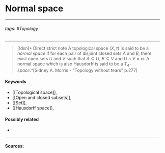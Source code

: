 # Normal space
***
###### tags: #Topology 
***
>[!dsn]+ Direct strict note
>A topological space $(X,\tau)$ is said to be a *normal space* if for each pair of disjoint closed sets $A$ and $B$, there exist open sets $U$ and $V$ such that $A\subseteq U$, $B\subseteq V$ and $U\cap V=\emptyset$. A normal space which is also Hausdorff is said to be a $T_{4}$*-space*.^[Sidney A. Morris - "Topology without tears" p.277]

#### Keywords
- [[Topological space]],
- [[Open and closed subsets]],
- [[Set]],
- [[Hausdorff space]],
#### Possibly related
- 
***
#### Sources: